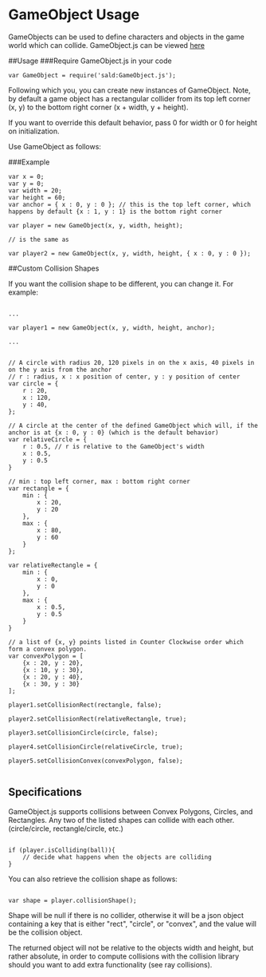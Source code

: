 # GameObject Usage

GameObjects can be used to define characters and objects in the game world which can collide. GameObject.js can be viewed [here](../sald/GameObject.js)

##Usage
###Require GameObject.js in your code
```
var GameObject = require('sald:GameObject.js');
```
Following which you, you can create new instances of GameObject.
Note, by default a game object has a rectangular collider from its top left corner (x, y) to the bottom right corner (x + width, y + height).

If you want to override this default behavior, pass 0 for width or 0 for height on initialization.

Use GameObject as follows:

###Example
```
var x = 0;
var y = 0;
var width = 20;
var height = 60;
var anchor = { x : 0, y : 0 }; // this is the top left corner, which happens by default {x : 1, y : 1} is the bottom right corner

var player = new GameObject(x, y, width, height);

// is the same as

var player2 = new GameObject(x, y, width, height, { x : 0, y : 0 });
```

##Custom Collision Shapes

If you want the collision shape to be different, you can change it. For example:

```

...

var player1 = new GameObject(x, y, width, height, anchor);

...


// A circle with radius 20, 120 pixels in on the x axis, 40 pixels in on the y axis from the anchor
// r : radius, x : x position of center, y : y position of center
var circle = {
	r : 20,
	x : 120,
	y : 40,
};

// A circle at the center of the defined GameObject which will, if the anchor is at {x : 0, y : 0} (which is the default behavior)
var relativeCircle = {
	r : 0.5, // r is relative to the GameObject's width
	x : 0.5,
	y : 0.5
}

// min : top left corner, max : bottom right corner
var rectangle = {
	min : {
		x : 20,
		y : 20
	},
	max : {
		x : 80,
		y : 60
	}
};

var relativeRectangle = {
	min : {
		x : 0,
		y : 0
	},
	max : {
		x : 0.5,
		y : 0.5
	}
}

// a list of {x, y} points listed in Counter Clockwise order which form a convex polygon.
var convexPolygon = [
	{x : 20, y : 20},
	{x : 10, y : 30},
	{x : 20, y : 40},
	{x : 30, y : 30}
];

player1.setCollisionRect(rectangle, false);

player2.setCollisionRect(relativeRectangle, true);

player3.setCollisionCircle(circle, false);

player4.setCollisionCircle(relativeCircle, true);

player5.setCollisionConvex(convexPolygon, false);


```

## Specifications

GameObject.js supports collisions between Convex Polygons, Circles, and Rectangles.
Any two of the listed shapes can collide with each other. (circle/circle, rectangle/circle, etc.)

```

if (player.isColliding(ball)){
	// decide what happens when the objects are colliding
}

```

You can also retrieve the collision shape as follows:

```

var shape = player.collisionShape();

```

Shape will be null if there is no collider, otherwise it will be a json object containing a key that is either "rect", "circle", or "convex", and the value will be the collision object.

The returned object will not be relative to the objects width and height, but rather absolute, in order to compute collisions with the collision library should you want to add extra functionality (see ray collisions).
